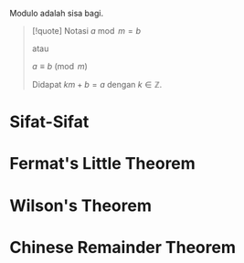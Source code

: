 Modulo adalah sisa bagi.

> [!quote] Notasi
> $a \bmod m = b$
> 
> atau
> 
> $a \equiv b \pmod m$
> 
> Didapat $km + b = a$ dengan $k \in \mathbb{Z}$.

# Sifat-Sifat

# Fermat's Little Theorem

# Wilson's Theorem

# Chinese Remainder Theorem